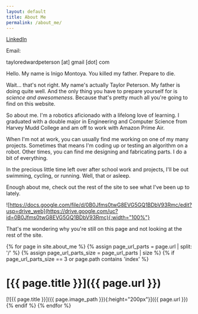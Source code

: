 ```yaml
---
layout: default
title: About Me
permalink: /about_me/
---
```


[LinkedIn](http://www.linkedin.com/pub/taylor-peterson/80/b19/aa8/)

Email:

tayloredwardpeterson [at] gmail [dot] com

Hello. My name is Inigo Montoya. You killed my father. Prepare to die.

Wait... that's not right. My name's actually Taylor Peterson. My father is
doing quite well. And the only thing you have to prepare yourself for is
_science and awesomeness_. Because that's pretty much all you're going to find
on this website.

So about me. I'm a robotics aficionado with a lifelong love of learning. I
graduated with a double major in Engineering and Computer Science from Harvey
Mudd College and am off to work with Amazon Prime Air.

When I'm not at work, you can usually find me working on one of my many
projects. Sometimes that means I'm coding up or testing an algorithm on a
robot. Other times, you can find me designing and fabricating parts. I do a bit
of everything.

In the precious little time left over after school work and projects, I'll be
out swimming, cycling, or running. Well, that or asleep.

Enough about me, check out the rest of the site to see what I've been up to
lately.

![https://docs.google.com/file/d/0B0Jfms0twG8EVG5GQ1BDbV93Rmc/edit?usp=drive_web](https://drive.google.com/uc?id=0B0Jfms0twG8EVG5GQ1BDbV93Rmc){:width="100%"}

That's me wondering why you're still on this page and not looking at the rest
of the site.


{% for page in site.about_me %}
    {% assign page_url_parts = page.url | split: '/' %}
    {% assign page_url_parts_size = page_url_parts | size %}
    {% if page_url_parts_size == 3 or page.path contains 'index' %}
# [{{ page.title }}]({{ page.url }})
[![{{ page.title }}]({{ page.image_path }}){:height="200px"}]({{ page.url }})
    {% endif %}
{% endfor %}
